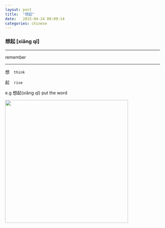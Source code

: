 ```yaml
---
layout: post
title:  "想起"
date:   2015-04-24 09:09:14
categories: chinese
---
```

### 想起 [xiǎng qǐ]
-----------

remember

-----------

想　`think`

起　`rise`

e.g  想起(xiǎng qǐ) put the word

<img width="400" src="/wombats-learning/images/xiangqi.jpg"/>

